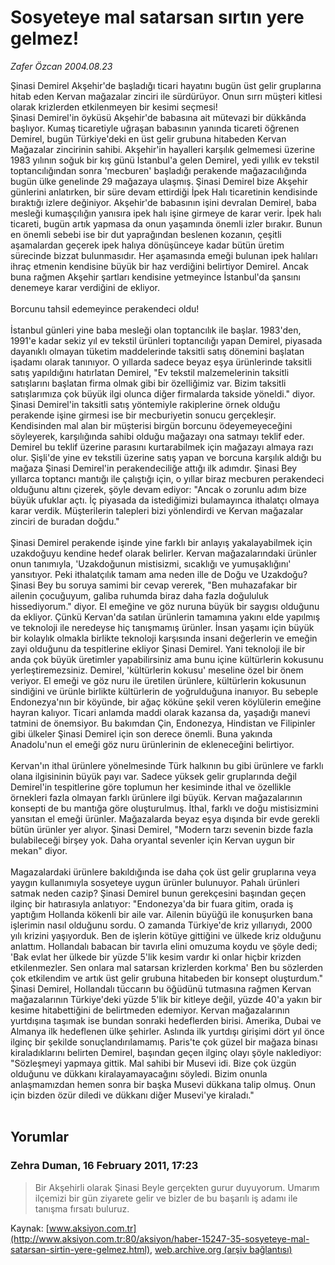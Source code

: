# Sosyeteye mal satarsan sırtın yere gelmez!

*Zafer Özcan 2004.08.23*

<div class="news-detail-text-todays">
 <div>
 </div>
 <div>
 </div>
 <div id="newsSpot">
  <font class="detail-spot">
   Şinasi Demirel Akşehir'de  başladığı ticari hayatını bugün  üst gelir gruplarına hitab eden Kervan  mağazalar zinciri ile  sürdürüyor. Onun sırrı müşteri kitlesi olarak krizlerden etkilenmeyen  bir kesimi seçmesi!
  </font>
 </div>
 <div id="newsText">
  <font class="detail-text">
   Şinasi Demirel'in öyküsü Akşehir'de babasına ait mütevazi bir dükkânda başlıyor. Kumaş ticaretiyle uğraşan babasının yanında ticareti öğrenen Demirel, bugün Türkiye'deki en üst gelir grubuna hitabeden Kervan Mağazalar zincirinin sahibi. Akşehir'in hayalleri karşılık gelmemesi üzerine 1983 yılının soğuk bir kış günü İstanbul'a gelen Demirel, yedi yıllık ev tekstil toptancılığından sonra 'mecburen' başladığı perakende mağazacılığında bugün ülke genelinde 29 mağazaya ulaşmış. Şinasi Demirel bize Akşehir günlerini anlatırken, bir süre devam ettirdiği İpek Halı ticaretinin kendisinde bıraktığı izlere değiniyor. Akşehir'de babasının işini devralan Demirel, baba mesleği kumaşçılığın yanısıra ipek halı işine girmeye de karar verir. İpek halı ticareti, bugün artık yapmasa da onun yaşamında önemli izler bırakır. Bunun en önemli sebebi ise bir dut yaprağından beslenen kozanın, çeşitli aşamalardan geçerek ipek halıya dönüşünceye kadar bütün üretim sürecinde bizzat bulunmasıdır. Her aşamasında emeği bulunan ipek halıları ihraç etmenin kendisine büyük bir haz verdiğini belirtiyor Demirel. Ancak buna rağmen Akşehir şartları kendisine yetmeyince İstanbul'da şansını denemeye karar verdiğini de ekliyor.
   <br/>
   <br/>
   Borcunu tahsil edemeyince perakendeci oldu!
   <br/>
   <br/>
   İstanbul günleri yine baba mesleği olan toptancılık ile başlar. 1983'den, 1991'e kadar sekiz yıl ev tekstil ürünleri toptancılığı yapan Demirel, piyasada dayanıklı olmayan tüketim maddelerinde taksitli satış dönemini başlatan işadamı olarak tanınıyor. O yıllarda sadece beyaz eşya ürünlerinde taksitli satış yapıldığını hatırlatan Demirel, "Ev tekstil malzemelerinin taksitli satışlarını başlatan firma olmak gibi bir özelliğimiz var. Bizim taksitli satışlarımıza çok büyük ilgi olunca diğer firmalarda takside yöneldi." diyor. Şinasi Demirel'in taksitli satış yöntemiyle rakiplerine örnek olduğu perakende işine girmesi ise bir mecburiyetin sonucu gerçekleşir. Kendisinden mal alan bir müşterisi birgün borcunu ödeyemeyeceğini söyleyerek, karşılığında sahibi olduğu mağazayı ona satmayı teklif eder. Demirel bu teklif üzerine parasını kurtarabilmek için mağazayı almaya razı olur. Şişli'de yine ev tekstili üzerine satış yapan ve borcuna karşılık aldığı bu mağaza Şinasi Demirel'in perakendeciliğe attığı ilk adımdır. Şinasi Bey yıllarca toptancı mantığı ile çalıştığı için, o yıllar biraz mecburen perakendeci olduğunu altını çizerek, şöyle devam ediyor: "Ancak o zorunlu adım bize büyük ufuklar açtı. İç piyasada da istediğimizi bulamayınca ithalatçı olmaya karar verdik. Müşterilerin talepleri bizi yönlendirdi ve Kervan mağazalar zinciri de buradan doğdu."
   <br/>
   <br/>
   Şinasi Demirel perakende işinde yine farklı bir anlayış yakalayabilmek için uzakdoğuyu kendine hedef olarak belirler. Kervan mağazalarındaki ürünler onun tanımıyla, 'Uzakdoğunun mistisizmi, sıcaklığı ve yumuşaklığını' yansıtıyor. Peki ithalatçılık tamam ama neden ille de Doğu ve Uzakdoğu? Şinasi Bey bu soruya samimi bir cevap vererek, "Ben muhazafakar bir ailenin çocuğuyum, galiba ruhumda biraz daha fazla doğululuk hissediyorum." diyor. El emeğine ve göz nuruna büyük bir saygısı olduğunu da ekliyor. Çünkü Kervan'da satılan ürünlerin tamamına yakını elde yapılmış ve teknoloji ile neredeyse hiç tanışmamış ürünler. İnsan yaşamı için büyük bir kolaylık olmakla birlikte teknoloji karşısında insani değerlerin ve emeğin zayi olduğunu da tespitlerine ekliyor Şinasi Demirel. Yani teknoloji ile bir anda çok büyük üretimler yapabilirsiniz ama bunu içine kültürlerin kokusunu yerleştiremezsiniz. Demirel, 'kültürlerin kokusu' meseline özel bir önem veriyor. El emeği ve göz nuru ile üretilen ürünlere, kültürlerin kokusunun sindiğini ve ürünle birlikte kültürlerin de yoğrulduğuna inanıyor. Bu sebeple Endonezya'nın bir köyünde, bir ağaç köküne şekil veren köylülerin emeğine hayran kalıyor. Ticari anlamda maddi olarak kazansa da, yaşadığı manevi tatmini de önemsiyor. Bu bakımdan Çin, Endonezya, Hindistan ve Filipinler gibi ülkeler Şinasi Demirel için son derece önemli. Buna yakında Anadolu'nun el emeği göz nuru ürünlerinin de ekleneceğini belirtiyor.
   <br/>
   <br/>
   Kervan'ın ithal ürünlere yönelmesinde Türk halkının bu gibi ürünlere ve farklı olana ilgisininin büyük payı var. Sadece yüksek gelir gruplarında değil Demirel'in tespitlerine göre toplumun her kesiminde ithal ve özellikle örnekleri fazla olmayan farklı ürünlere ilgi büyük. Kervan mağazalarının konsepti de bu mantığa göre oluşturulmuş. İthal, farklı ve doğu mistisizmini yansıtan el emeği ürünler. Mağazalarda beyaz eşya dışında bir evde gerekli bütün ürünler yer alıyor. Şinasi Demirel, "Modern tarzı sevenin bizde fazla bulabileceği birşey yok. Daha oryantal sevenler için Kervan uygun bir mekan" diyor.
   <br/>
   <br/>
   Magazalardaki ürünlere bakıldığında ise daha çok üst gelir gruplarına veya yaygın kullanımıyla sosyeteye uygun ürünler bulunuyor. Pahalı ürünleri satmak neden cazip? Şinasi Demirel bunun gerekçesini başından geçen ilginç bir hatırasıyla anlatıyor: "Endonezya'da bir fuara gitim, orada iş yaptığım Hollanda kökenli bir aile var. Ailenin büyüğü ile konuşurken bana işlerimin nasıl olduğunu sordu. O zamanda Türkiye'de kriz yıllarıydı, 2000 yılı krizini yaşıyorduk. Ben de işlerin kötüye gittiğini ve ülkede kriz olduğunu anlattım. Hollandalı babacan bir tavırla elini omuzuma koydu ve şöyle dedi; 'Bak evlat her ülkede bir yüzde 5'lik kesim vardır ki onlar hiçbir krizden etkilenmezler. Sen onlara mal satarsan krizlerden korkma' Ben bu sözlerden çok etkilendim ve artık üst gelir grubuna hitabeden bir konsept oluşturdum." Şinasi Demirel, Hollandalı tüccarın bu öğüdünü tutmasına rağmen Kervan mağazalarının Türkiye'deki yüzde 5'lik bir kitleye değil, yüzde 40'a yakın bir kesime hitabettiğini de belirtmeden edemiyor. Kervan mağazalarının yurtdışına taşımak ise bundan sonraki hedeflerden birisi. Amerika, Dubai ve Almanya ilk hedeflenen ülke şehirler. Aslında ilk yurtdışı girişimi dört yıl önce ilginç bir şekilde sonuçlandırılamamış. Paris'te çok güzel bir mağaza binası kiraladıklarını belirten Demirel, başından geçen ilginç olayı şöyle naklediyor: "Sözleşmeyi yapmaya gittik. Mal sahibi bir Musevi idi. Bize çok üzgün olduğunu ve dükkanı kiralayamayacağını söyledi. Bizim onunla anlaşmamızdan hemen sonra bir başka Musevi dükkana talip olmuş. Onun için bizden özür diledi ve dükkanı diğer Musevi'ye kiraladı."
   <br/>
   <br/>
  </font>
 </div>
 <div>
 </div>
 <div>
 </div>
</div>


## Yorumlar

### Zehra Duman, 16 February 2011, 17:23
> Bir Akşehirli olarak Şinasi Beyle gerçekten gurur duyuyorum. Umarım ilçemizi bir gün ziyarete gelir ve bizler de bu başarılı iş adamı ile tanışma fırsatı buluruz. 

Kaynak: [www.aksiyon.com.tr](http://www.aksiyon.com.tr:80/aksiyon/haber-15247-35-sosyeteye-mal-satarsan-sirtin-yere-gelmez.html), [web.archive.org (arşiv bağlantısı)](http://web.archive.org/web/20120828084337/http://www.aksiyon.com.tr:80/aksiyon/haber-15247-35-sosyeteye-mal-satarsan-sirtin-yere-gelmez.html)
